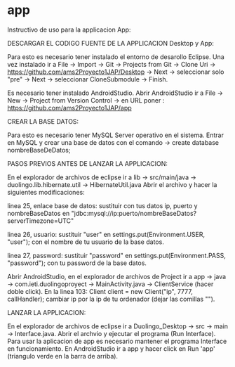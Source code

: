 # app
Instructivo de uso para la applicacion App:

DESCARGAR EL CODIGO FUENTE DE LA APPLICACION Desktop y App:

Para esto es necesario tener instalado el entorno de desarollo Eclipse. 
Una vez instalado ir a File -> Import -> Git -> Projects from Git -> Clone Uri -> https://github.com/ams2Proyecto1JAP/Desktop -> Next -> seleccionar solo "pre" -> Next -> seleccionar CloneSubmodule -> Finish.

Es necesario tener instalado AndroidStudio. Abrir AndroidStudio ir a File -> New -> Project from Version Control -> en URL poner : https://github.com/ams2Proyecto1JAP/app

CREAR LA BASE DATOS:

Para esto es necesario tener MySQL Server operativo en el sistema. Entrar en MySQL y crear una base de datos con el comando -> create database nombreBaseDeDatos;

PASOS PREVIOS ANTES DE LANZAR LA APPLICACION:

En el explorador de archivos de eclipse ir a lib -> src/main/java -> duolingo.lib.hibernate.util -> HibernateUtil.java Abrir el archivo y hacer la siguientes modificaciones:

linea 25, enlace base de datos: sustituir con tus datos ip, puerto y nombreBaseDatos en "jdbc:mysql://ip:puerto/nombreBaseDatos?serverTimezone=UTC"

linea 26, usuario: sustituir "user" en settings.put(Environment.USER, "user"); con el nombre de tu usuario de la base datos.

linea 27, password: sustituir "password" en settings.put(Environment.PASS, "password"); con tu password de la base datos.

Abrir AndroidStudio, en el explorador de archivos de Project ir a app -> java -> com.ieti.duolingoproyect -> MainActivity.java -> ClientService (hacer doble click).
En la linea 103: Client client = new Client("ip", 7777, callHandler); cambiar ip por la ip de tu ordenador (dejar las comillas "").


LANZAR LA APPLICACION:

En el explorador de archivos de eclipse ir a Duolingo_Desktop -> src -> main -> Interface.java. Abrir el archvio y ejecutar el programa (Run Interface).
Para usar la aplicacion de app es necesario mantener el programa Interface en funcionamiento. En AndroidStudio ir a app y hacer click en Run 'app' (triangulo verde en la barra de arriba).



 


